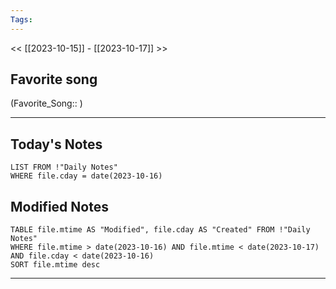 ```yaml
---
Tags:
---
```

<< [[2023-10-15]] - [[2023-10-17]] >>
## Favorite song
(Favorite_Song:: )

___
## Today's Notes
```dataview
LIST FROM !"Daily Notes"
WHERE file.cday = date(2023-10-16)
```
## Modified Notes
```dataview
TABLE file.mtime AS "Modified", file.cday AS "Created" FROM !"Daily Notes" 
WHERE file.mtime > date(2023-10-16) AND file.mtime < date(2023-10-17) AND file.cday < date(2023-10-16)
SORT file.mtime desc
```
___
